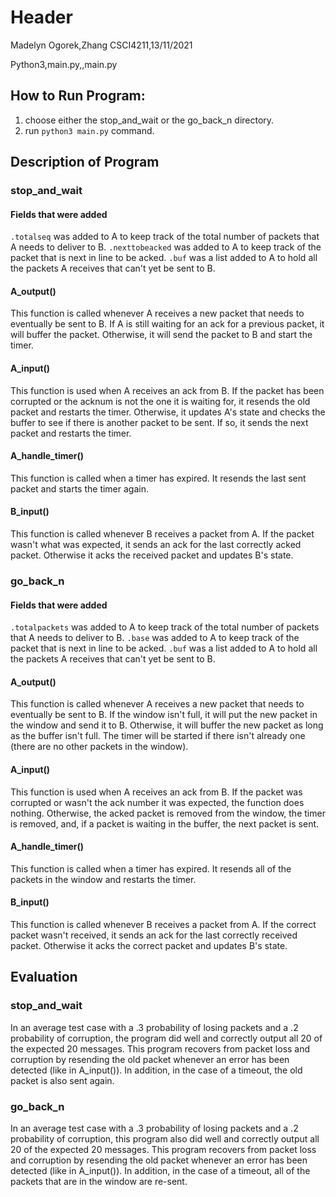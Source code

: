 # Header
Madelyn Ogorek,Zhang CSCI4211,13/11/2021

Python3,main.py,,main.py
## How to Run Program:

1. choose either the stop_and_wait or the go_back_n directory.
2. run `python3 main.py` command.

## Description of Program

### stop_and_wait

#### Fields that were added
`.totalseq` was added to A to keep track of the total number of packets that A needs to deliver to B.
`.nexttobeacked` was added to A to keep track of the packet that is next in line to be acked.
`.buf` was a list added to A to hold all the packets A receives that can't yet be sent to B.

#### A_output()
This function is called whenever A receives a new packet that needs to eventually be sent to B. If A is still waiting for an ack for a previous packet, it will buffer the packet. Otherwise, it will send the packet to B and start the timer.

#### A_input()
This function is used when A receives an ack from B. If the packet has been corrupted or the acknum is not the one it is waiting for, it resends the old packet and restarts the timer. Otherwise, it updates A's state and checks the buffer to see if there is another packet to be sent. If so, it sends the next packet and restarts the timer.

#### A_handle_timer()
This function is called when a timer has expired. It resends the last sent packet and starts the timer again.

#### B_input()
This function is called whenever B receives a packet from A. If the packet wasn't what was expected, it sends an ack for the last correctly acked packet. Otherwise it acks the received packet and updates B's state.

### go_back_n

#### Fields that were added
`.totalpackets` was added to A to keep track of the total number of packets that A needs to deliver to B.
`.base` was added to A to keep track of the packet that is next in line to be acked.
`.buf` was a list added to A to hold all the packets A receives that can't yet be sent to B.

#### A_output()
This function is called whenever A receives a new packet that needs to eventually be sent to B. If the window isn't full, it will put the new packet in the window and send it to B. Otherwise, it will buffer the new packet as long as the buffer isn't full. The timer will be started if there isn't already one (there are no other packets in the window).

#### A_input()
This function is used when A receives an ack from B. If the packet was corrupted or wasn't the ack number it was expected, the function does nothing. Otherwise, the acked packet is removed from the window, the timer is removed, and, if a packet is waiting in the buffer, the next packet is sent.

#### A_handle_timer()
This function is called when a timer has expired. It resends all of the packets in the window and restarts the timer.

#### B_input()
This function is called whenever B receives a packet from A. If the correct packet wasn't received, it sends an ack for the last correctly received packet. Otherwise it acks the correct packet and updates B's state.

## Evaluation

### stop_and_wait
In an average test case with a .3 probability of losing packets and a .2 probability of corruption, the program did well and correctly output all 20 of the expected 20 messages. This program recovers from packet loss and corruption by resending the old packet whenever an error has been detected (like in A_input()). In addition, in the case of a timeout, the old packet is also sent again.

### go_back_n
In an average test case with a .3 probability of losing packets and a .2 probability of corruption, this program also did well and correctly output all 20 of the expected 20 messages. This program recovers from packet loss and corruption by resending the old packet whenever an error has been detected (like in A_input()). In addition, in the case of a timeout, all of the packets that are in the window are re-sent.
